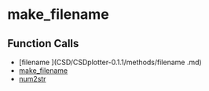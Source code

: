 # make_filename

## Function Calls
- [filename ](CSD/CSDplotter-0.1.1/methods/filename .md)
- [make_filename](make_filename.md)
- [num2str](CSD/CSDplotter-0.1.1/methods/num2str.md)
